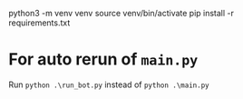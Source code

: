 python3 -m venv venv
source venv/bin/activate
pip install -r requirements.txt


# For auto rerun of `main.py`
Run `python .\run_bot.py` instead of `python .\main.py`